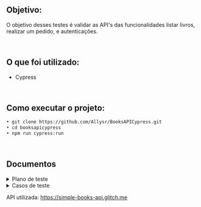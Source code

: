 ﻿## Objetivo:

O objetivo desses testes é validar as API's das funcionalidades listar livros, realizar um pedido, e autenticações.

<br>

## O que foi utilizado:

- Cypress

<br>

## Como executar o projeto:

```diff
• git clone https://github.com/Allysr/BooksAPICypress.git
• cd booksapicypress
• npm run cypress:run
```

<br>

## Documentos

<details>
<summary>Plano de teste</summary>

#### Introdução:
Este documento descreve o plano de teste para a API de livros e pedidos.


#### Escopo:
Será realizado testes nos seguintes endpoints:
- /api-clients/ - Autentica o usuário;
- /books - Buscar todos os livros;
- /books/{id} - Buscar apenas um livro por id;
- /orders/ - Cria e busca pedidos;
- /orders/{id} - Atualiza, busca e deleta um pedido por id.


#### Estratégia de Teste:

1. O que será testado:
    - Requisitos funcionais:
        - Endpoints
        - Métodos
        - Status code
        - Schema
    - Requisitos não funcionais
        - Autenticação e autorização
        - Tempo de resposta

2. Ferramentas de teste:
   - Testes manuais: 
     - Postman
   - Testes automatizados:
     - Linguagem de programação: Javascript
     - Manutenção de dependencias: NPM
     - Frameworks: Cypress


#### Critérios de aceite:

- Os dados de entrada e saída devem ser validados conforme os requisitos.
- Todos as respostas não devem passar de 6 segundos.
- Todos os endpoints devem retornar status de sucesso e erros.

#### Recursos necessários
- Acesso à documentação da API. 

</details>



<details>
<summary>Casos de teste</summary>

#### Status

*Get* 
- [x] Deve validar o status da API

#### Auth

*Post* 
- [x] Deve retornar o status 201 e retornar um token de acesso
- [x] Deve retornar o status 409 ao inserir dados ja registrados
- [x] Deve retornar o status 400 ao realizar requisição sem body

#### Book

*Get* 
- [x] Deve retornar o status 200 e listar os livros
- [x] Deve retornar o status 200 uma lista de livros de não ficção com limite de 10 livros
- [x] Deve retornar o status 400 ao passar um parametro inválido

*Get ID*
- [x] Deve retornar o status 200 e listar um livro por ID
- [x] Deve retornar o status 404 ao passar um id inválido
  

####  Order

*Post*
- [x] Deve retornar o status 201 e retornar o pedido criado
- [x] Deve retornar o status 400 ao realizar requisição sem body

*Get*
- [x] Deve retornar o status 200 e listar todas os pedidos
- [x] Deve retornar o status 401 ao acessar a rota com token inválido
- [x] Deve retornar o status 401  ao acessar a rota sem token
  
*Get ID* 
- [x] Deve retornar o status 200 e listar um pedido por id
- [x] Deve retornar o status 404 ao passar um id inexistente
- [x] Deve retornar o status 401 ao acessar a rota com token inválido
  
*Patch*
- [x] Deve retornar o status 204 ao atualizar um pedido
- [x] Deve retornar o status 404 ao passar um id inválido

*Delete*
- [x] Deve retornar o status 204 e deletar o pedido
- [x] Deve retornar o status 404 ao passar um id inexistente
- [x] Deve retornar o status 401 ao acessar a rota com token inválido
- [x] Deve retornar o status 401 ao acessar a rota sem token

</details>

      

API utilizada: https://simple-books-api.glitch.me